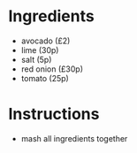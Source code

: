 # Ingredients
- avocado (£2)
- lime (30p)
- salt (5p)
- red onion (£30p)
- tomato (25p)

# Instructions
- mash all ingredients together
